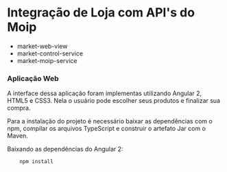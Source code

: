 # Integração de Loja com API's do Moip

- market-web-view
- market-control-service
- market-moip-service

### Aplicação Web

A interface dessa aplicação foram implementas utilizando Angular 2, HTML5 e CSS3. Nela o usuário pode escolher seus produtos e finalizar sua compra.

Para a instalação do projeto é necessário baixar as dependências com o npm, compilar os arquivos TypeScript e construir o artefato Jar com o Maven.

Baixando as dependências do Angular 2:
```bash
	npm install
```

